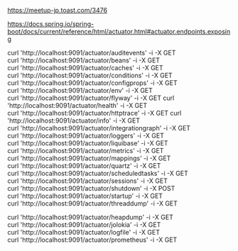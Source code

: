 
https://meetup-jp.toast.com/3476  

https://docs.spring.io/spring-boot/docs/current/reference/html/actuator.html#actuator.endpoints.exposing  

curl 'http://localhost:9091/actuator/auditevents' -i -X GET  
curl 'http://localhost:9091/actuator/beans' -i -X GET  
curl 'http://localhost:9091/actuator/caches' -i -X GET  
curl 'http://localhost:9091/actuator/conditions' -i -X GET  
curl 'http://localhost:9091/actuator/configprops' -i -X GET  
curl 'http://localhost:9091/actuator/env' -i -X GET  
curl 'http://localhost:9091/actuator/flyway' -i -X GET 
curl 'http://localhost:9091/actuator/health' -i -X GET  
curl 'http://localhost:9091/actuator/httptrace' -i -X GET 
curl 'http://localhost:9091/actuator/info' -i -X GET  
curl 'http://localhost:9091/actuator/integrationgraph' -i -X GET  
curl 'http://localhost:9091/actuator/loggers' -i -X GET  
curl 'http://localhost:9091/actuator/liquibase' -i -X GET  
curl 'http://localhost:9091/actuator/metrics' -i -X GET  
curl 'http://localhost:9091/actuator/mappings' -i -X GET  
curl 'http://localhost:9091/actuator/quartz' -i -X GET  
curl 'http://localhost:9091/actuator/scheduledtasks' -i -X GET  
curl 'http://localhost:9091/actuator/sessions' -i -X GET  
curl 'http://localhost:9091/actuator/shutdown' -i -X POST  
curl 'http://localhost:9091/actuator/startup' -i -X GET  
curl 'http://localhost:9091/actuator/threaddump' -i -X GET  






curl 'http://localhost:9091/actuator/heapdump' -i -X GET  
curl 'http://localhost:9091/actuator/jolokia' -i -X GET  
curl 'http://localhost:9091/actuator/logfile' -i -X GET  
curl 'http://localhost:9091/actuator/prometheus' -i -X GET  



